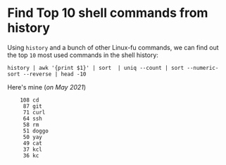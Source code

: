 # Find Top 10 shell commands from history

Using `history` and a bunch of other Linux-fu commands, we can find out the top `10` most used commands in the shell history: 

`history | awk '{print $1}' | sort  | uniq --count | sort --numeric-sort --reverse | head -10`

Here's mine (_on May 2021_)

```
    108 cd
     87 git
     71 curl
     64 ssh
     58 rm
     51 doggo
     50 yay
     49 cat
     37 kcl
     36 kc
```
